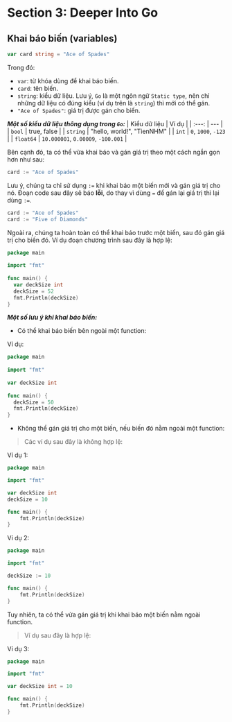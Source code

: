 # Section 3: Deeper Into Go

## Khai báo biến (variables)

```go
var card string = "Ace of Spades"
```
Trong đó:
- `var`: từ khóa dùng để khai báo biến.
- `card`: tên biến.
- `string`: kiểu dữ liệu. Lưu ý, `Go` là một ngôn ngữ `Static type`, nên chỉ những dữ liệu có đúng kiểu (ví dụ trên là `string`) thì mới có thể gán.
- `"Ace of Spades"`: giá trị được gán cho biến.

***Một số kiểu dữ liệu thông dụng trong `Go`:***
| Kiểu dữ liệu | Ví dụ |
| :---: | --- |
| `bool` | true, false |
| `string` | "hello, world!", "TienNHM" |
| `int` | `0`, `1000`, `-123` |
| `float64` | `10.000001`, `0.00009`, `-100.001` |

Bên cạnh đó, ta có thể vừa khai báo và gán giá trị theo một cách ngắn gọn hơn như sau:
```go
card := "Ace of Spades"
```
Lưu ý, chúng ta chỉ sử dụng `:=` khi khai báo một biến mới và gán giá trị cho nó. Đoạn code sau đây sẽ báo **lỗi**, do thay vì dùng `=` để gán lại giá trị thì lại dùng `:=`.
```go
card := "Ace of Spades"
card := "Five of Diamonds"
```
Ngoài ra, chúng ta hoàn toàn có thể khai báo trước một biến, sau đó gán giá trị cho biến đó. Ví dụ đoạn chương trình sau đây là hợp lệ:
```go
package main
 
import "fmt"
 
func main() {
  var deckSize int
  deckSize = 52
  fmt.Println(deckSize)
}
```
***Một số lưu ý khi khai báo biến:***
- Có thể khai báo biến bên ngoài một function:

Ví dụ:
```go
package main
 
import "fmt"
 
var deckSize int
 
func main() {
  deckSize = 50
  fmt.Println(deckSize)
}
```

- Không thể gán giá trị cho một biến, nếu biến đó nằm ngoài một function:
> Các ví dụ sau đây là không hợp lệ:

Ví dụ 1:
```go
package main

import "fmt"

var deckSize int
deckSize = 10

func main() {
	fmt.Println(deckSize)
}
```

Ví dụ 2:
```go
package main

import "fmt"

deckSize := 10

func main() {
	fmt.Println(deckSize)
}
```

Tuy nhiên, ta có thể vừa gán giá trị khi khai báo một biến nằm ngoài function.
> Ví dụ sau đây là hợp lệ:

Ví dụ 3:
```go
package main

import "fmt"

var deckSize int = 10

func main() {
	fmt.Println(deckSize)
}
```